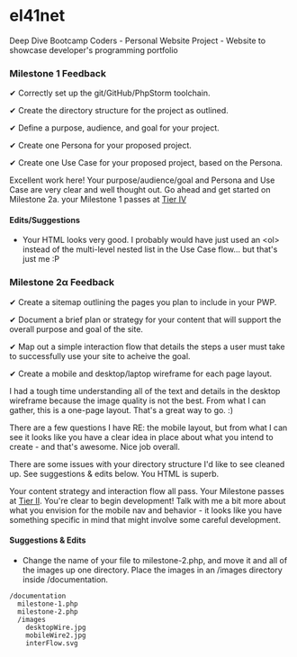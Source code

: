 # el41net
Deep Dive Bootcamp Coders - Personal Website Project - Website to showcase developer's programming portfolio

### Milestone 1 Feedback

&#10004; Correctly set up the git/GitHub/PhpStorm toolchain.

&#10004; Create the directory structure for the project as outlined.

&#10004; Define a purpose, audience, and goal for your project.

&#10004; Create one Persona for your proposed project.

&#10004; Create one Use Case for your proposed project, based on the Persona.

Excellent work here! Your purpose/audience/goal and Persona and Use Case are very clear and well thought out. Go ahead and get started on Milestone 2a. your Milestone 1 passes at [Tier IV](https://bootcamp-coders.cnm.edu/projects/personal/rubric/)    

#### Edits/Suggestions
- Your HTML looks very good. I probably would have just used an &lt;ol&gt; instead of the multi-level nested list in the Use Case flow... but that's just me :P

### Milestone 2&alpha; Feedback
&#10004; Create a sitemap outlining the pages you plan to include in your PWP.

&#10004; Document a brief plan or strategy for your content that will support the overall purpose and goal of the site.

&#10004; Map out a simple interaction flow that details the steps a user must take to successfully use your site to acheive the goal.

&#10004; Create a mobile and desktop/laptop wireframe for each page layout.

I had a tough time understanding all of the text and details in the desktop  wireframe because the image quality is not the best. From what I can gather, this is a one-page layout. That's a great way to go. :)

There are a few questions I have RE: the mobile layout, but from what I can see it looks like you have a clear idea in place about what you intend to create - and that's awesome. Nice job overall.

There are some issues with your directory structure I'd like to see cleaned up. See suggestions &amp; edits below. You HTML is superb.

Your content strategy and interaction flow all pass. Your Milestone passes at [Tier II](https://bootcamp-coders.cnm.edu/projects/personal/rubric/). You're clear to begin development! Talk with me a bit more about what you envision for the mobile nav and behavior - it looks like you have something specific in mind that might involve some careful development. 

#### Suggestions &amp; Edits
- Change the name of your file to milestone-2.php, and move it and all of the images up one directory. Place the images in an /images directory inside /documentation.
```
/documentation
  milestone-1.php
  milestone-2.php
  /images
    desktopWire.jpg
    mobileWire2.jpg
    interFlow.svg
```

